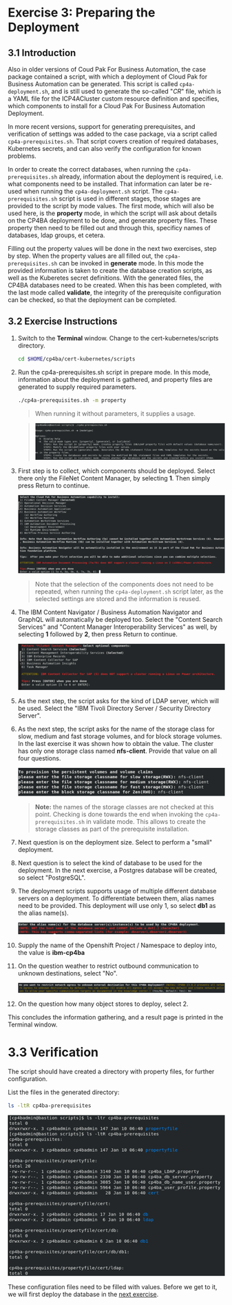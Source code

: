 # Exercise 3: Preparing the Deployment

## 3.1 Introduction

Also in older versions of Coud Pak For Business Automation, the case package contained a script, with which a deployment of Cloud Pak for Business Automation can be generated. This script is called `cp4a-deployment.sh`, and is still used to generate the so-called "*CR*" file, which is a YAML file for the ICP4ACluster custom resource definition and specifies, which components to install for a Cloud Pak For Business Automation Deployment.

In more recent versions, support for generating prerequisites, and verification of settings was added to the case package, via a script called `cp4a-prerequisites.sh`. That script covers creation of required databases, Kubernetes secrets, and can also verify the configuration for known problems. 

In order to create the correct databases, when running the `cp4a-prerequisites.sh` already, information about the deployment is required, i.e. what components need to be installed. That information can later be re-used when running the `cp4a-deployment.sh` script. The `cp4a-prerequisites.sh` script is used in different stages, those stages are provided to the script by mode values. The first mode, which will also be used here, is the **property** mode, in which the script will ask about details on the CP4BA deployment to be done, and generate property files. These property then need to be filled out and through this, specificy names of databases, ldap groups, et cetera.

Filling out the property values will be done in the next two exercises, step by step. When the property values are all filled out, the `cp4a-prerequisites.sh` can be invoked in **generate** mode. In this mode the provided information is taken to create the database creation scripts, as well as the Kuberetes secret definitions. With the generated files, the CP4BA databases need to be created. When this has been completed, with the last mode called **validate**, the integrity of the prerequisite configuration can be checked, so that the deployment can be completed.


## 3.2 Exercise Instructions

1.	Switch to the **Terminal** window. Change to the cert-kubernetes/scripts directory.

    ```sh
    cd $HOME/cp4ba/cert-kubernetes/scripts
	```

3.	Run the cp4a-prerequisites.sh script in prepare mode. In this mode, information about the deployment is gathered, and property files are generated to supply required parameters.

    ```sh
    ./cp4a-prerequisites.sh -m property
    ```

    > When running it without parameters, it supplies a usage.
	
    > ![Prerequisite Script Usage](Images/4.1-prerequisites-script-usage.png)
 
5.	First step is to collect, which components should be deployed. Select there only the FileNet Content Manager, by selecting **1**. Then simply press Return to continue.

    ![Selecting the Components](Images/4.1-selecting-components.png)

	> Note that the selection of the components does not need to be repeated, when running the `cp4a-deployment.sh` script later, as the selected settings are stored and the information is reused.
 
6.	The IBM Content Navigator / Business Automation Navigator and GraphQL will automatically be deployed too. Select the "Content Search Services" and "Content Manager Interoperability Services" as well, by selecting **1** followed by **2**, then press Return to continue.

    ![Selecting optional components](Images/4.1-optional-components.png)
 
7.	As the next step, the script asks for the kind of LDAP server, which will be used. Select the "IBM Tivoli Directory Server / Security Directory Server".

8.	As the next step, the script asks for the name of the storage class for slow, medium and fast storage volumes, and for block storage volumes. In the last exercise it was shown how to obtain the value. The cluster has only one storage class named **nfs-client**. Provide that value on all four questions.

    ![Select Storage Classes](Images/4.1-storageclasses.png)
 
     > **Note:** the names of the storage classes are not checked at this point. Checking is done towards the end when invoking the `cp4a-prerequisites.sh` in validate mode. This allows to create the storage classes as part of the prerequisite installation.
 
9.	Next question is on the deployment size. Select to perform a "small" deployment.

10.	Next question is to select the kind of database to be used for the deployment. In the next exercise, a Postgres database will be created, so select "PostgreSQL".

11.	The deployment scripts supports usage of multiple different database servers on a deployment. To differentiate between them, alias names need to be provided. This deployment will use only 1, so select **db1** as the alias name(s).
 
    ![Select DB instances](Images/4.1-db-instances.png)
	
12.	Supply the name of the Openshift Project / Namespace to deploy into, the value is **ibm-cp4ba**

13.	On the question weather to restrict outbound communication to unknown destinations, select "No". 

    ![Restrict outbound communication](Images/4.1-restrict-outbound-communication.png)
 
14.	On the question how many object stores to deploy, select 2.

This concludes the information gathering, and a result page is printed in the Terminal window. 

# 3.3 Verification

The script should have created a directory with property files, for further configuration. 

List the files in the generated directory:

```sh
ls -ltR cp4ba-prerequisites
```
	
![Generated Configuration Files](Images/4.1-generated-config-files.png)
 

These configuration files need to be filled with values. Before we get to it, we will first deploy the database in the [next exercise](Exercise-4-Deploy-PostgreSQL.md).


